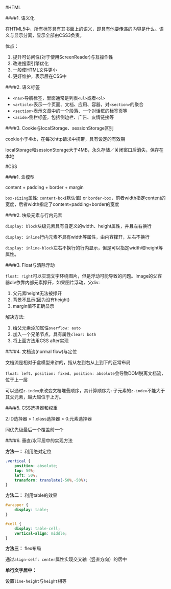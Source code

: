 #HTML

####1. 语义化

在HTML5中，所有标签具有其书面上的语义，即具有他要传递的内容是什么。语义与显示分离，显示全部由CSS3负责。

优点：
1. 提升可访问性(对于使用ScreenReader)与互操作性
2. 改进搜索引擎优化
3. 一般使HTML文件更小
4. 更好维护，表示层在CSS中

####2. 语义标签

*  `<nav>`导航标签，里面通常是列表`<ul>`或者`<ol>`
*  `<article>`表示一个页面、文档、应用、容器，对`<section>`的聚合
*  `<section>`表示文章中的一个段落、一个对话框的标签页等
*  `<aside>`侧栏标签，包括侧边栏、广告、友情链接等

####3. Cookie与localStorage、sessionStorage区别

cookie小于4kb，在每次http请求中携带，具有设定的有效期

localStorage和sessionStorage大于4MB，永久存储／关闭窗口后消失，保存在本地

#CSS

####1. 盒模型

content + padding + border + margin

`box-sizing`属性: `content-box`(默认值) or `border-box`，前者width指定content的宽度，后者width指定了content+padding+border的宽度

####2. 块级元素与行内元素

`display: block`块级元素具有自定义的width、height属性，并且左右换行

`display: inline`行内元素不具有width等属性，由内容撑开，左右不换行

`display: inline-block`左右不换行的行内显示，但是可以指定width和height等属性。

####3. Float与清除浮动

`float: right`可以实现文字环绕图片，但是浮动可能导致的问题。Image的父容器div依靠内部元素撑开，如果图片浮动，父div:
1. 父元素height无法被撑开
2. 背景不显示(因为没有height)
3. margin值不正确显示

解决方法:
1. 给父元素添加属性`overflow: auto`
2. 加入一个兄弟节点，具有属性`clear: both`
3. 将上面方法用CSS after实现

####4. 文档流(normal flow)与定位

文档流是相对于盒模型来讲的，指从左到右从上到下的正常布局

`float: left`、`position: fixed`、`position: absolute`会导致DOM脱离文档流，位于上一层

可以通过`z-index`来改变文档堆叠顺序，其计算顺序为: 子元素的`z-index`不能大于其父元素，越大越位于上方。

####5. CSS选择器和权重

2.ID选择器 > 1.class选择器 > 0.元素选择器

同优先级最后一个覆盖前一个

####6. 垂直/水平居中的实现方法

**方法一：** 利用绝对定位
```css
.vertical {
    position: absolute;
    top: 50%;
    left: 50%;
    transform: translate(-50%,-50%);
}
```

**方法二：** 利用table的效果
```css
#wrapper {
    display: table;
}

#cell {
    display: table-cell;
    vertical-align: middle;
}
```

**方法三：** flex布局

通过`align-self: center`属性实现交叉轴（竖直方向）的居中

**单行文字居中：**

设置`line-height`与`height`相等